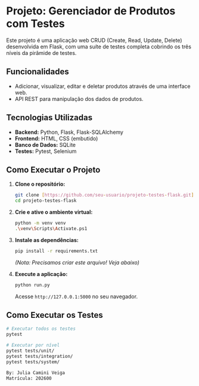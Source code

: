 # Projeto: Gerenciador de Produtos com Testes

Este projeto é uma aplicação web CRUD (Create, Read, Update, Delete) desenvolvida em Flask, com uma suíte de testes completa cobrindo os três níveis da pirâmide de testes.

## Funcionalidades

* Adicionar, visualizar, editar e deletar produtos através de uma interface web.
* API REST para manipulação dos dados de produtos.

## Tecnologias Utilizadas

* **Backend:** Python, Flask, Flask-SQLAlchemy
* **Frontend:** HTML, CSS (embutido)
* **Banco de Dados:** SQLite
* **Testes:** Pytest, Selenium

## Como Executar o Projeto

1.  **Clone o repositório:**
    ```bash
    git clone [https://github.com/seu-usuario/projeto-testes-flask.git](https://github.com/seu-usuario/projeto-testes-flask.git)
    cd projeto-testes-flask
    ```

2.  **Crie e ative o ambiente virtual:**
    ```bash
    python -m venv venv
    .\venv\Scripts\Activate.ps1
    ```

3.  **Instale as dependências:**
    ```bash
    pip install -r requirements.txt
    ```
    *(Nota: Precisamos criar este arquivo! Veja abaixo)*

4.  **Execute a aplicação:**
    ```bash
    python run.py
    ```
    Acesse `http://127.0.0.1:5000` no seu navegador.

## Como Executar os Testes

```bash
# Executar todos os testes
pytest

# Executar por nível
pytest tests/unit/
pytest tests/integration/
pytest tests/system/

By: Julia Camini Veiga
Matrícula: 202600